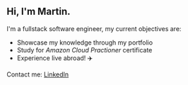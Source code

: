 ## Hi, I'm Martin.

I'm a fullstack software engineer, my current objectives are:

- Showcase my knowledge through my portfolio
- Study for *Amazon Cloud Practioner* certificate
- Experience live abroad! :airplane:

Contact me: [LinkedIn](https://www.linkedin.com/in/martinakretzschmar/)
